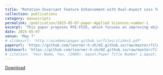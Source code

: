 ```yaml
---
title: "Rotation-Invariant Feature Enhancement with Dual-Aspect Loss for Arbitrary-Oriented Object Detection in Remote Sensing"
collection: publications
category: manuscripts
permalink: /publication/2025-05-07-paper-Applied Sciences-number-1
excerpt: 'This paper proposes RFE-FCOS, which focuses on improving object detection in remote sensing imagery by incorporating multi-angle rotation-invariant learning. The method significantly enhances detection performance, particularly for arbitrarily oriented objects, achieving robust results on the DIOR-R and HRSC2016 benchmarks.'
date: 2025-05-07
venue: 'May 7'
# slidesurl: 'http://academicpages.github.io/files/slides1.pdf'
paperurl: 'https://github.com/learner-h-zh/HZ.github.io/raw/master/files/RFE-FCOS.pdf'
bibtexurl: 'https://github.com/learner-h-zh/HZ.github.io/raw/master/files/RFE-FCOS.bib'
# citation: 'Your Name, You. (2009). &quot;Paper Title Number 1.&quot; <i>Journal 1</i>. 1(1).'
---
```


<!-- Add the Download Link here in HTML format -->
<a href="{{ page.paperurl }}" download="RFE-FCOS-paper.pdf" class="download-button">
    Download
</a>
